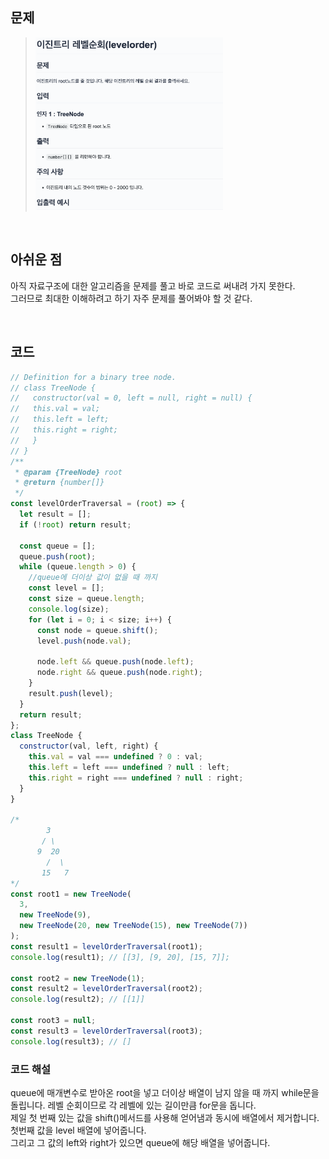 ## 문제

> <img src="./img/이진트리레벨순회.png" style="width:300px">

</br>

## 아쉬운 점
아직 자료구조에 대한 알고리즘을 문제를 풀고 바로 코드로 써내려 가지 못한다.  
그러므로 최대한 이해하려고 하기 자주 문제를 풀어봐야 할 것 같다.


</br>

## 코드

```js
// Definition for a binary tree node.
// class TreeNode {
//   constructor(val = 0, left = null, right = null) {
//   this.val = val;
//   this.left = left;
//   this.right = right;
//   }
// }
/**
 * @param {TreeNode} root
 * @return {number[]}
 */
const levelOrderTraversal = (root) => {
  let result = [];
  if (!root) return result;

  const queue = [];
  queue.push(root);
  while (queue.length > 0) {
    //queue에 더이상 값이 없을 때 까지
    const level = [];
    const size = queue.length;
    console.log(size);
    for (let i = 0; i < size; i++) {
      const node = queue.shift();
      level.push(node.val);

      node.left && queue.push(node.left);
      node.right && queue.push(node.right);
    }
    result.push(level);
  }
  return result;
};
class TreeNode {
  constructor(val, left, right) {
    this.val = val === undefined ? 0 : val;
    this.left = left === undefined ? null : left;
    this.right = right === undefined ? null : right;
  }
}

/*
        3
       / \
      9  20
        /  \
       15   7
*/
const root1 = new TreeNode(
  3,
  new TreeNode(9),
  new TreeNode(20, new TreeNode(15), new TreeNode(7))
);
const result1 = levelOrderTraversal(root1);
console.log(result1); // [[3], [9, 20], [15, 7]];

const root2 = new TreeNode(1);
const result2 = levelOrderTraversal(root2);
console.log(result2); // [[1]]

const root3 = null;
const result3 = levelOrderTraversal(root3);
console.log(result3); // []

```
### 코드 해설
queue에 매개변수로 받아온 root을 넣고 더이상 배열이 남지 않을 때 까지 while문을 돌립니다. 레벨 순회이므로 각 레벨에 있는 길이만큼 for문을 돕니다.  
제일 첫 번째 있는 값을 shift()메서드를 사용해 얻어냄과 동시에 배열에서 제거합니다.  
첫번째 값을 level 배열에 넣어줍니다.  
그리고 그 값의 left와 right가 있으면 queue에 해당 배열을 넣어줍니다. 